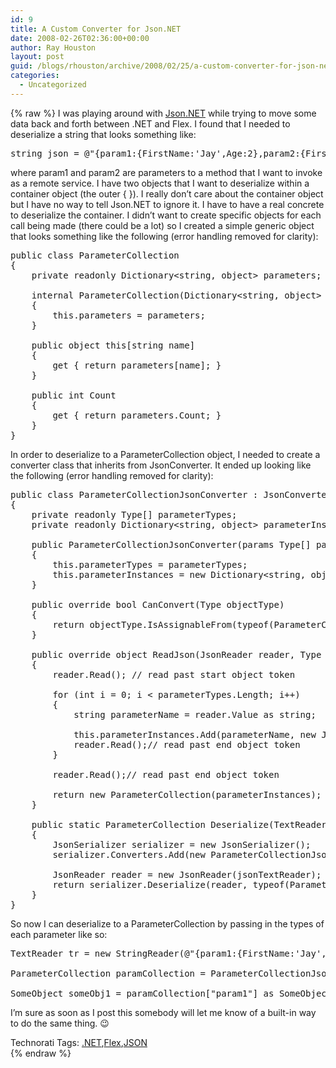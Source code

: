 ```yaml
---
id: 9
title: A Custom Converter for Json.NET
date: 2008-02-26T02:36:00+00:00
author: Ray Houston
layout: post
guid: /blogs/rhouston/archive/2008/02/25/a-custom-converter-for-json-net.aspx
categories:
  - Uncategorized
---
```

{% raw %}
I was playing around with [Json.NET](http://james.newtonking.com/pages/json-net.aspx) while trying to move some data back and forth between .NET and Flex. I found that I needed to deserialize a string that looks something like:

<div>
  <pre><span>string</span> json = <span>@"{param1:{FirstName:'Jay',Age:2},param2:{FirstName:'Ray',Age:3}}"</span>;</pre>
</div>

where param1 and param2 are parameters to a method that I want to invoke as a remote service. I have two objects that I want to deserialize within a container object (the outer { }). I really don&#8217;t care about the container object but I have no way to tell Json.NET to ignore it. I have to have a real concrete to deserialize the container. I didn&#8217;t want to create specific objects for each call being made (there could be a lot) so I created a simple generic object that looks something like the following (error handling removed for clarity):

<div>
  <pre><span>public</span> <span>class</span> ParameterCollection<br />{<br />    <span>private</span> <span>readonly</span> Dictionary&lt;<span>string</span>, <span>object</span>&gt; parameters;<br /><br />    <span>internal</span> ParameterCollection(Dictionary&lt;<span>string</span>, <span>object</span>&gt; parameters)<br />    {<br />        <span>this</span>.parameters = parameters;<br />    }<br /><br />    <span>public</span> <span>object</span> <span>this</span>[<span>string</span> name]<br />    {<br />        get { <span>return</span> parameters[name]; }<br />    }<br /><br />    <span>public</span> <span>int</span> Count<br />    {<br />        get { <span>return</span> parameters.Count; }<br />    }<br />}<br /></pre>
</div>

In order to deserialize to a ParameterCollection object, I needed to create a converter class that inherits from JsonConverter. It ended up looking like the following (error handling removed for clarity):

<div>
  <pre><span>public</span> <span>class</span> ParameterCollectionJsonConverter : JsonConverter<br />{<br />    <span>private</span> <span>readonly</span> Type[] parameterTypes;<br />    <span>private</span> <span>readonly</span> Dictionary&lt;<span>string</span>, <span>object</span>&gt; parameterInstances;<br /><br />    <span>public</span> ParameterCollectionJsonConverter(<span>params</span> Type[] parameterTypes)<br />    {<br />        <span>this</span>.parameterTypes = parameterTypes;<br />        <span>this</span>.parameterInstances = <span>new</span> Dictionary&lt;<span>string</span>, <span>object</span>&gt;(parameterTypes.Length);<br />    }<br /><br />    <span>public</span> <span>override</span> <span>bool</span> CanConvert(Type objectType)<br />    {<br />        <span>return</span> objectType.IsAssignableFrom(<span>typeof</span>(ParameterCollection));<br />    }<br /><br />    <span>public</span> <span>override</span> <span>object</span> ReadJson(JsonReader reader, Type objectType)<br />    {<br />        reader.Read(); <span>// read past start object token</span><br /><br />        <span>for</span> (<span>int</span> i = 0; i &lt; parameterTypes.Length; i++)<br />        {<br />            <span>string</span> parameterName = reader.Value <span>as</span> <span>string</span>;<br /><br />            <span>this</span>.parameterInstances.Add(parameterName, <span>new</span> JsonSerializer().Deserialize(reader, parameterTypes[i]));<br />            reader.Read();<span>// read past end object token</span><br />        }<br /><br />        reader.Read();<span>// read past end object token</span><br /><br />        <span>return</span> <span>new</span> ParameterCollection(parameterInstances);<br />    }<br /><br />    <span>public</span> <span>static</span> ParameterCollection Deserialize(TextReader jsonTextReader, <span>params</span> Type[] types)<br />    {<br />        JsonSerializer serializer = <span>new</span> JsonSerializer();<br />        serializer.Converters.Add(<span>new</span> ParameterCollectionJsonConverter(types));<br /><br />        JsonReader reader = <span>new</span> JsonReader(jsonTextReader);<br />        <span>return</span> serializer.Deserialize(reader, <span>typeof</span>(ParameterCollection)) <span>as</span> ParameterCollection;<br />    }<br />}<br /></pre>
</div>

So now I can deserialize to a ParameterCollection by passing in the types of each parameter like so:

<div>
  <pre>TextReader tr = <span>new</span> StringReader(<span>@"{param1:{FirstName:'Jay',Age:2},param2:{FirstName:'Ray',Age:3}}"</span>);<br /><br />ParameterCollection paramCollection = ParameterCollectionJsonConverter.Deserialize(tr, <span>typeof</span>(SomeObject), <span>typeof</span>(SomeObject));<br /><br />SomeObject someObj1 = paramCollection[<span>"param1"</span>] <span>as</span> SomeObject;<br /></pre>
</div>

I&#8217;m sure as soon as I post this somebody will let me know of a built-in way to do the same thing. 😉

<div class="wlWriterSmartContent" style="padding-right: 0px;padding-left: 0px;padding-bottom: 0px;margin: 0px;padding-top: 0px">
  Technorati Tags: <a href="http://technorati.com/tags/.NET" rel="tag">.NET</a>,<a href="http://technorati.com/tags/Flex" rel="tag">Flex</a>,<a href="http://technorati.com/tags/JSON" rel="tag">JSON</a>
</div>
{% endraw %}
